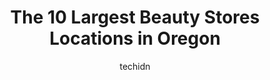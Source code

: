 ---
layout: ampstory
image: https://i0.wp.com/paketmu.com/wp-content/uploads/2023/06/ulta-beauty-0-in-oregon-1686369261.jpeg?resize=640,853
author: techidn
featured: false
description: Explore the diverse Beauty Store scene in Oregon, home to an incredible selection of 10 establishments catering to every taste. Whether youre in search of iconic favorites or undiscovered t
title: The 10 Largest Beauty Stores Locations in Oregon
cover:
   title: The 10 Largest Beauty Stores Locations in Oregon
   subtitle: RICKPATE
   background: https://paketmu.com/wp-content/uploads/2023/06/ulta-beauty-0-in-oregon-1686369261.jpeg

pages: 
 - layout: thirds
   top: <h1>#1 Mid-K Beauty Supply #1</h1>
   bottom: "<p>Great variety and helpful staff. Reasonable prices, too.</p>"
   background: https://paketmu.com/wp-content/uploads/2023/06/ulta-beauty-1-in-oregon-1686369261.jpeg
   backgroundblur: true
 - layout: thirds
   top: <h1>#2 Ulta Beauty</h1>
   bottom: "<p>Im a busy mother who hasnt been able to get my brows done in awhile. I was so looking forward to getting my eyebrows done, finally. The greeters welcomed and compli</p>"
   background: https://paketmu.com/wp-content/uploads/2023/06/ulta-beauty-2-in-oregon-1686369262.jpeg
   cta:
      link: https://paketmu.com/the-10-largest-beauty-stores-locations-in-oregon/
      text: The 10 Largest Beauty Stores Locations in Oregon
 - layout: thirds
   top: <h1>#3 Lush Cosmetics</h1>
   bottom: "<p>Beautifully crafted, deliciously scented and created with you in mind, these organic products make me feel so special. I wish I could afford to buy all my friends these a</p>"
   background: https://paketmu.com/wp-content/uploads/2023/06/ulta-beauty-3-in-oregon-1686369263.jpeg
   cta:
      link: https://paketmu.com/the-10-largest-beauty-stores-locations-in-oregon/
      text: The 10 Largest Beauty Stores Locations in Oregon
 - layout: thirds
   top: <h1>#4 Ulta Beauty</h1>
   bottom: "<p>25 Rossanley Dr, Medford, OR 97501, United States</p>"
   background: https://images.unsplash.com/photo-1540457036297-448b6b99e91c?ixlib=rb-4.0.3&ixid=MnwxMjA3fDB8MHxwaG90by1wYWdlfHx8fGVufDB8fHx8&auto=format&fit=crop&w=640&h=853&q=80
   cta:
      link: https://paketmu.com/the-10-largest-beauty-stores-locations-in-oregon/
      text: The 10 Largest Beauty Stores Locations in Oregon
 - layout: thirds
   top: <h1>#5 SEPHORA</h1>
   bottom: "<p>413 SW Morrison St, Portland, OR 97204, United States</p>"
   background: https://images.unsplash.com/photo-1614648718611-0635f29016cb?ixlib=rb-4.0.3&ixid=MnwxMjA3fDB8MHxwaG90by1wYWdlfHx8fGVufDB8fHx8&auto=format&fit=crop&w=640&h=853&q=80
   cta:
      link: https://paketmu.com/the-10-largest-beauty-stores-locations-in-oregon/
      text: The 10 Largest Beauty Stores Locations in Oregon
 - layout: thirds
   top: <h1>#6 Ulta Beauty</h1>
   bottom: "<p>20500 N E Robal Ln, Bend, OR 97701, United States</p>"
   background: https://images.unsplash.com/photo-1597773150796-e5c14ebecbf5?ixlib=rb-4.0.3&ixid=MnwxMjA3fDB8MHxwaG90by1wYWdlfHx8fGVufDB8fHx8&auto=format&fit=crop&w=640&h=853&q=80
   cta:
      link: https://paketmu.com/the-10-largest-beauty-stores-locations-in-oregon/
      text: The 10 Largest Beauty Stores Locations in Oregon
 - layout: thirds
   top: <h1>#7 Living Color Beauty Supply</h1>
   bottom: "<p>5213 NE Martin Luther King Jr Blvd, Portland, OR 97211, United States</p>"
   background: https://images.unsplash.com/photo-1602536052359-ef94c21c5948?ixlib=rb-4.0.3&ixid=MnwxMjA3fDB8MHxwaG90by1wYWdlfHx8fGVufDB8fHx8&auto=format&fit=crop&w=640&h=853&q=80
   cta:
      link: https://paketmu.com/the-10-largest-beauty-stores-locations-in-oregon/
      text: The 10 Largest Beauty Stores Locations in Oregon
 - layout: thirds
   middle: Continue reading...
   background: https://images.unsplash.com/photo-1608411404720-c8f0417bcdba?ixlib=rb-4.0.3&ixid=MnwxMjA3fDB8MHxwaG90by1wYWdlfHx8fGVufDB8fHx8&auto=format&fit=crop&w=640&h=853&q=80
   cta:
      link: https://paketmu.com/the-10-largest-beauty-stores-locations-in-oregon/
      text: The 10 Largest Beauty Stores Locations in Oregon
      
---